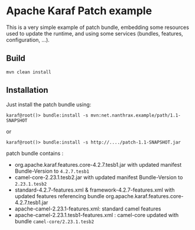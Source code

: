 # Apache Karaf Patch example

This is a very simple example of patch bundle, embedding some resources used to update the runtime, and using
some services (bundles, features, configuration, ...).

## Build

```
mvn clean install
```

## Installation

Just install the patch bundle using:

```
karaf@root()> bundle:install -s mvn:net.nanthrax.example/path/1.1-SNAPSHOT
```

or 

```
karaf@root()> bundle:install -s http://..../patch-1.1-SNAPSHOT.jar
```

patch bundle contains :
- org.apache.karaf.features.core-4.2.7.tesb1.jar with updated manifest Bundle-Version to `4.2.7.tesb1`
- camel-core-2.23.1.tesb2.jar with updated manifest Bundle-Version to `2.23.1.tesb2`
- standard-4.2.7-features.xml & framework-4.2.7-features.xml with updated features referencing bundle org.apache.karaf.features.core-4.2.7.tesb1.jar
- apache-camel-2.23.1-features.xml: standard camel features
- apache-camel-2.23.1.tesb1-features.xml : camel-core updated with bundle `camel-core/2.23.1.tesb2`
